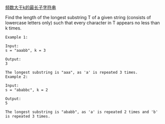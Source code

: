 [频数大于k的最长子字符串](https://leetcode.com/problems/longest-substring-with-at-least-k-repeating-characters/)

Find the length of the longest substring T of a given string (consists of lowercase letters only) such that every character in T appears no less than k times.

```
Example 1:

Input:
s = "aaabb", k = 3

Output:
3

The longest substring is "aaa", as 'a' is repeated 3 times.
Example 2:

Input:
s = "ababbc", k = 2

Output:
5

The longest substring is "ababb", as 'a' is repeated 2 times and 'b' is repeated 3 times.
```